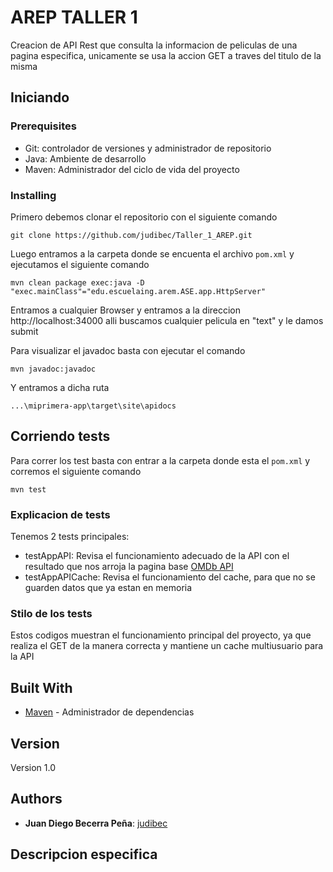 # AREP TALLER 1

Creacion de API Rest que consulta la informacion de peliculas de una pagina especifica, unicamente se usa la accion GET a traves del titulo de la misma

## Iniciando

### Prerequisites

* Git: controlador de versiones y administrador de repositorio
* Java: Ambiente de desarrollo
* Maven: Administrador del ciclo de vida del proyecto

### Installing

Primero debemos clonar el repositorio con el siguiente comando

```
git clone https://github.com/judibec/Taller_1_AREP.git
```

Luego entramos a la carpeta donde se encuenta el archivo ```pom.xml``` y ejecutamos el siguiente comando

```
mvn clean package exec:java -D "exec.mainClass"="edu.escuelaing.arem.ASE.app.HttpServer"
```

Entramos a cualquier Browser y entramos a la direccion http://localhost:34000 alli buscamos cualquier pelicula en "text" y le damos submit

Para visualizar el javadoc basta con ejecutar el comando 

```
mvn javadoc:javadoc
```
Y entramos a dicha ruta

```
...\miprimera-app\target\site\apidocs
```

## Corriendo tests

Para correr los test basta con entrar a la carpeta donde esta el ```pom.xml``` y corremos el siguiente comando 

```
mvn test
```

### Explicacion de tests

Tenemos 2 tests principales:
* testAppAPI: Revisa el funcionamiento adecuado de la API con el resultado que nos arroja la pagina base [OMDb API](http://www.omdbapi.com)
* testAppAPICache: Revisa el funcionamiento del cache, para que no se guarden datos que ya estan en memoria

### Stilo de los tests

Estos codigos muestran el funcionamiento principal del proyecto, ya que realiza el GET de la manera correcta y mantiene un cache multiusuario para la API

## Built With

* [Maven](https://maven.apache.org/) - Administrador de dependencias

## Version

Version 1.0

## Authors

* **Juan Diego Becerra Peña**: [judibec](https://github.com/judibec)

## Descripcion especifica


